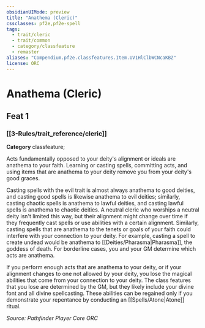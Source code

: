 ```yaml
---
obsidianUIMode: preview
title: "Anathema (Cleric)"
cssclasses: pf2e,pf2e-spell
tags:
  - trait/cleric
  - trait/common
  - category/classfeature
  - remaster
aliases: "Compendium.pf2e.classfeatures.Item.UV1HlClbWCNcaKBZ"
license: ORC
---
```

# Anathema (Cleric)
## Feat 1
### [[3-Rules/trait_reference/cleric]]

**Category** classfeature; 




Acts fundamentally opposed to your deity's alignment or ideals are anathema to your faith. Learning or casting spells, committing acts, and using items that are anathema to your deity remove you from your deity's good graces.

Casting spells with the evil trait is almost always anathema to good deities, and casting good spells is likewise anathema to evil deities; similarly, casting chaotic spells is anathema to lawful deities, and casting lawful spells is anathema to chaotic deities. A neutral cleric who worships a neutral deity isn't limited this way, but their alignment might change over time if they frequently cast spells or use abilities with a certain alignment. Similarly, casting spells that are anathema to the tenets or goals of your faith could interfere with your connection to your deity. For example, casting a spell to create undead would be anathema to [[Deities/Pharasma|Pharasma]], the goddess of death. For borderline cases, you and your GM determine which acts are anathema.

If you perform enough acts that are anathema to your deity, or if your alignment changes to one not allowed by your deity, you lose the magical abilities that come from your connection to your deity. The class features that you lose are determined by the GM, but they likely include your divine font and all divine spellcasting. These abilities can be regained only if you demonstrate your repentance by conducting an [[Spells/Atone|Atone]] ritual.

*Source: Pathfinder Player Core*
*ORC*